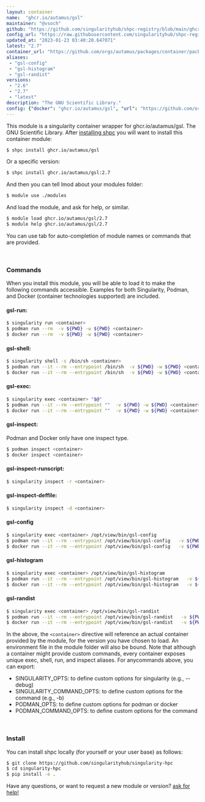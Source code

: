 ```yaml
---
layout: container
name:  "ghcr.io/autamus/gsl"
maintainer: "@vsoch"
github: "https://github.com/singularityhub/shpc-registry/blob/main/ghcr.io/autamus/gsl/container.yaml"
config_url: "https://raw.githubusercontent.com/singularityhub/shpc-registry/main/ghcr.io/autamus/gsl/container.yaml"
updated_at: "2023-01-23 03:40:20.647071"
latest: "2.7"
container_url: "https://github.com/orgs/autamus/packages/container/package/gsl"
aliases:
 - "gsl-config"
 - "gsl-histogram"
 - "gsl-randist"
versions:
 - "2.6"
 - "2.7"
 - "latest"
description: "The GNU Scientific Library."
config: {"docker": "ghcr.io/autamus/gsl", "url": "https://github.com/orgs/autamus/packages/container/package/gsl", "maintainer": "@vsoch", "description": "The GNU Scientific Library.", "latest": {"2.7": "sha256:674c111e37385d8e73910defd5d058d414e430837a7eceee687d8191eb2b1266"}, "tags": {"2.6": "sha256:e61cb98bef8557181282243129209b2472478525dae9dc44f34fd7381beb39f2", "2.7": "sha256:674c111e37385d8e73910defd5d058d414e430837a7eceee687d8191eb2b1266", "latest": "sha256:4af0663f7b06acd0abb1659fa4e2cbf69a9413eee4374841ada73eeba9ac21b3"}, "aliases": {"gsl-config": "/opt/view/bin/gsl-config", "gsl-histogram": "/opt/view/bin/gsl-histogram", "gsl-randist": "/opt/view/bin/gsl-randist"}}
---
```


This module is a singularity container wrapper for ghcr.io/autamus/gsl.
The GNU Scientific Library.
After [installing shpc](#install) you will want to install this container module:


```bash
$ shpc install ghcr.io/autamus/gsl
```

Or a specific version:

```bash
$ shpc install ghcr.io/autamus/gsl:2.7
```

And then you can tell lmod about your modules folder:

```bash
$ module use ./modules
```

And load the module, and ask for help, or similar.

```bash
$ module load ghcr.io/autamus/gsl/2.7
$ module help ghcr.io/autamus/gsl/2.7
```

You can use tab for auto-completion of module names or commands that are provided.

<br>

### Commands

When you install this module, you will be able to load it to make the following commands accessible.
Examples for both Singularity, Podman, and Docker (container technologies supported) are included.

#### gsl-run:

```bash
$ singularity run <container>
$ podman run --rm  -v ${PWD} -w ${PWD} <container>
$ docker run --rm  -v ${PWD} -w ${PWD} <container>
```

#### gsl-shell:

```bash
$ singularity shell -s /bin/sh <container>
$ podman run --it --rm --entrypoint /bin/sh  -v ${PWD} -w ${PWD} <container>
$ docker run --it --rm --entrypoint /bin/sh  -v ${PWD} -w ${PWD} <container>
```

#### gsl-exec:

```bash
$ singularity exec <container> "$@"
$ podman run --it --rm --entrypoint ""  -v ${PWD} -w ${PWD} <container> "$@"
$ docker run --it --rm --entrypoint ""  -v ${PWD} -w ${PWD} <container> "$@"
```

#### gsl-inspect:

Podman and Docker only have one inspect type.

```bash
$ podman inspect <container>
$ docker inspect <container>
```

#### gsl-inspect-runscript:

```bash
$ singularity inspect -r <container>
```

#### gsl-inspect-deffile:

```bash
$ singularity inspect -d <container>
```


#### gsl-config

```bash
$ singularity exec <container> /opt/view/bin/gsl-config
$ podman run --it --rm --entrypoint /opt/view/bin/gsl-config   -v ${PWD} -w ${PWD} <container> -c " $@"
$ docker run --it --rm --entrypoint /opt/view/bin/gsl-config   -v ${PWD} -w ${PWD} <container> -c " $@"
```


#### gsl-histogram

```bash
$ singularity exec <container> /opt/view/bin/gsl-histogram
$ podman run --it --rm --entrypoint /opt/view/bin/gsl-histogram   -v ${PWD} -w ${PWD} <container> -c " $@"
$ docker run --it --rm --entrypoint /opt/view/bin/gsl-histogram   -v ${PWD} -w ${PWD} <container> -c " $@"
```


#### gsl-randist

```bash
$ singularity exec <container> /opt/view/bin/gsl-randist
$ podman run --it --rm --entrypoint /opt/view/bin/gsl-randist   -v ${PWD} -w ${PWD} <container> -c " $@"
$ docker run --it --rm --entrypoint /opt/view/bin/gsl-randist   -v ${PWD} -w ${PWD} <container> -c " $@"
```



In the above, the `<container>` directive will reference an actual container provided
by the module, for the version you have chosen to load. An environment file in the
module folder will also be bound. Note that although a container
might provide custom commands, every container exposes unique exec, shell, run, and
inspect aliases. For anycommands above, you can export:

 - SINGULARITY_OPTS: to define custom options for singularity (e.g., --debug)
 - SINGULARITY_COMMAND_OPTS: to define custom options for the command (e.g., -b)
 - PODMAN_OPTS: to define custom options for podman or docker
 - PODMAN_COMMAND_OPTS: to define custom options for the command

<br>

### Install

You can install shpc locally (for yourself or your user base) as follows:

```bash
$ git clone https://github.com/singularityhub/singularity-hpc
$ cd singularity-hpc
$ pip install -e .
```

Have any questions, or want to request a new module or version? [ask for help!](https://github.com/singularityhub/singularity-hpc/issues)